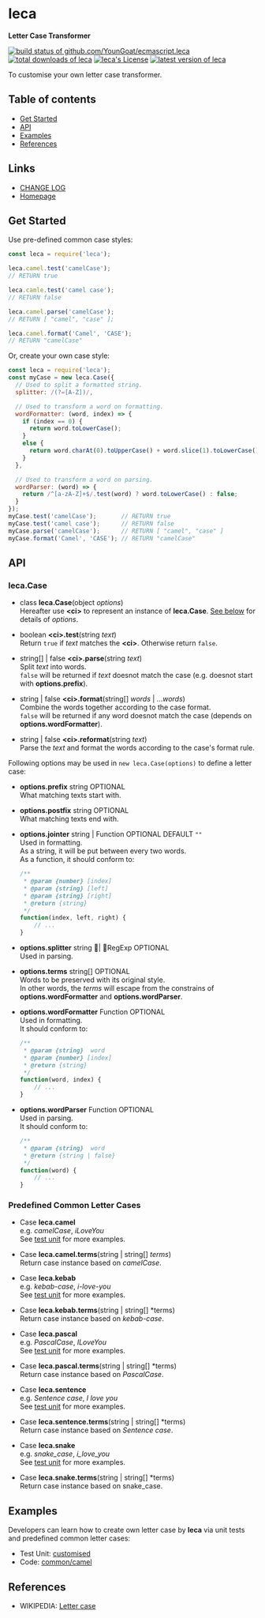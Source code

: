 #	leca
__Letter Case Transformer__

[![build status of github.com/YounGoat/ecmascript.leca](https://travis-ci.org/YounGoat/ecmascript.leca.svg?branch=master)](https://travis-ci.org/YounGoat/ecmascript.leca)
[![total downloads of leca](https://img.shields.io/npm/dt/leca.svg)](https://www.npmjs.com/package/leca)
[![leca's License](https://img.shields.io/npm/l/leca.svg)](https://www.npmjs.com/package/leca)
[![latest version of leca](https://img.shields.io/npm/v/leca.svg)](https://www.npmjs.com/package/leca)

To customise your own letter case transformer.

##	Table of contents

*	[Get Started](#get-started)
*	[API](#api)
* 	[Examples](#examples)
*	[References](#references)

##	Links

*	[CHANGE LOG](./CHANGELOG.md)
*	[Homepage](https://github.com/YounGoat/ecmascript.leca)

##	Get Started

Use pre-defined common case styles:

```javascript
const leca = require('leca');

leca.camel.test('camelCase'); 
// RETURN true

leca.camle.test('camel case');
// RETURN false

leca.camel.parse('camelCase');
// RETURN [ "camel", "case" ];

leca.camel.format('Camel', 'CASE');
// RETURN "camelCase"
```

Or, create your own case style:

```javascript
const leca = require('leca');
const myCase = new leca.Case({
  // Used to split a formatted string.
  splitter: /(?=[A-Z])/,

  // Used to transform a word on formatting.
  wordFormatter: (word, index) => {
    if (index == 0) {
      return word.toLowerCase();
    }
    else {
      return word.charAt(0).toUpperCase() + word.slice(1).toLowerCase();
    }
  },

  // Used to transform a word on parsing.
  wordParser: (word) => {
    return /^[a-zA-Z]+$/.test(word) ? word.toLowerCase() : false;
  }
});
myCase.test('camelCase');       // RETURN true
myCase.test('camel case');      // RETURN false
myCase.parse('camelCase');      // RETURN [ "camel", "case" ]
myCase.format('Camel', 'CASE'); // RETURN "camelCase"
```


##	API

###	leca.Case

*	class __leca.Case__(object *options*)  
	Hereafter use __\<ci\>__ to represent an instance of __leca.Case__. [See below](#case-constructor-options) for details of *options*.

*	boolean __\<ci\>.test__(string *text*)  
	Return `true` if *text* matches the __\<ci\>__. Otherwise return `false`.
	
*	string[] | false __\<ci\>.parse__(string *text*)  
	Split *text* into words.  
	`false` will be returned if *text* doesnot match the case (e.g. doesnot start with __options.prefix__).

*	string | false __\<ci\>.format__(string[] *words* | ...*words*)  
	Combine the words together according to the case format.  
	`false` will be returned if any word doesnot match the case (depends on __options.wordFormatter__).

*	string | false __\<ci\>.reformat__(string *text*)  
	Parse the *text* and format the words according to the case's format rule.

<a name="case-constructor-options"></a>
Following options may be used in `new leca.Case(options)` to define a letter case:

-	__options.prefix__ string OPTIONAL  
	What matching texts start with.  

-	__options.postfix__ string OPTIONAL  
	What matching texts end with.

-	__options.jointer__ string | Function OPTIONAL DEFAULT `""`  
	Used in formatting.  
	As a string, it will be put between every two words.  
	As a function, it should conform to:
	```javascript
	/**
	 * @param {number} [index]
	 * @param {string} [left]
	 * @param {string} [right]
	 * @return {string}
	 */
	function(index, left, right) {
		// ...
	}
	```
-	__options.splitter__ string | RegExp OPTIONAL  
	Used in parsing.

-	__options.terms__ string[] OPTIONAL  
	Words to be preserved with its original style.   
	In other words, the *terms* will escape from the constrains of __options.wordFormatter__ and __options.wordParser__.

-	__options.wordFormatter__ Function OPTIONAL  
	Used in formatting.  
	It should conform to:
	```javascript
	/**
	 * @param {string}  word
	 * @param {number} [index]
	 * @return {string}
	 */
	function(word, index) {
		// ...
	}
	```

-	__options.wordParser__ Function OPTIONAL  
	Used in parsing.  
	It should conform to:
	```javascript
	/**
	 * @param {string}  word
	 * @return {string | false}
	 */
	function(word) {
		// ...
	}
	```

###	Predefined Common Letter Cases

*	Case __leca.camel__  
	e.g. *camelCase*, *iLoveYou*  
	See [test unit](./test/common/camel.js) for more examples.

*	Case __leca.camel.terms__(string | string[] *terms*)  
	Return case instance based on *camelCase*.

*	Case __leca.kebab__  
	e.g. *kebab-case*, *i-love-you*  
	See [test unit](./test/common/kebab.js) for more examples.

*	Case __leca.kebab.terms__(string | string[] *terms)  
	Return case instance based on *kebab-case*.

*	Case __leca.pascal__  
	e.g. *PascalCase*, *ILoveYou*  
	See [test unit](./test/common/pascal.js) for more examples.

*	Case __leca.pascal.terms__(string | string[] *terms)  
	Return case instance based on *PascalCase*.

*	Case __leca.sentence__  
	e.g. *Sentence case*, *I love you*  
	See [test unit](./test/common/sentence.js) for more examples.

*	Case __leca.sentence.terms__(string | string[] *terms)  
	Return case instance based on *Sentence case*.

*	Case __leca.snake__  
	e.g. *snake_case*, *i_love_you*  
	See [test unit](./test/common/snake.js) for more examples.

*	Case __leca.snake.terms__(string | string[] *terms)  
	Return case instance based on snake_case.


##  Examples

Developers can learn how to create own letter case by __leca__ via unit tests and predefined common letter cases:

*	Test Unit: [customised](./test/customised.js)
*	Code: [common/camel](./common/camel.js)

##  References

*	WIKIPEDIA: [Letter case](https://en.wikipedia.org/wiki/Letter_case)